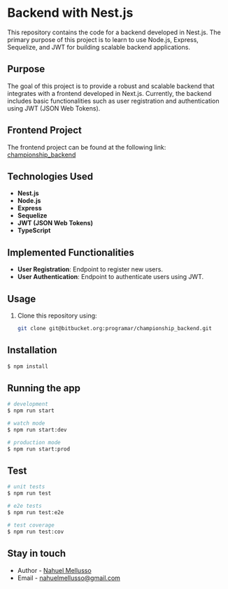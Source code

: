 
# Backend with Nest.js

This repository contains the code for a backend developed in Nest.js. The primary purpose of this project is to learn to use Node.js, Express, Sequelize, and JWT for building scalable backend applications.

## Purpose

The goal of this project is to provide a robust and scalable backend that integrates with a frontend developed in Next.js. Currently, the backend includes basic functionalities such as user registration and authentication using JWT (JSON Web Tokens).

## Frontend Project

The frontend project can be found at the following link: [championship_backend](https://github.com/mellussonahuel/championship_frontend)

## Technologies Used

- **Nest.js**
- **Node.js**
- **Express**
- **Sequelize**
- **JWT (JSON Web Tokens)**
- **TypeScript**

  
## Implemented Functionalities

- **User Registration**: Endpoint to register new users.
- **User Authentication**: Endpoint to authenticate users using JWT.

## Usage

1. Clone this repository using:

   ```bash
   git clone git@bitbucket.org:programar/championship_backend.git

## Installation

```bash
$ npm install
```

## Running the app

```bash
# development
$ npm run start

# watch mode
$ npm run start:dev

# production mode
$ npm run start:prod
```

## Test

```bash
# unit tests
$ npm run test

# e2e tests
$ npm run test:e2e

# test coverage
$ npm run test:cov
```



## Stay in touch

- Author - [Nahuel Mellusso](www.linkedin.com/in/nahuel-mellusso)
- Email - [nahuelmellusso@gmail.com](mailto:nahuelmellusso@gmail.com)


